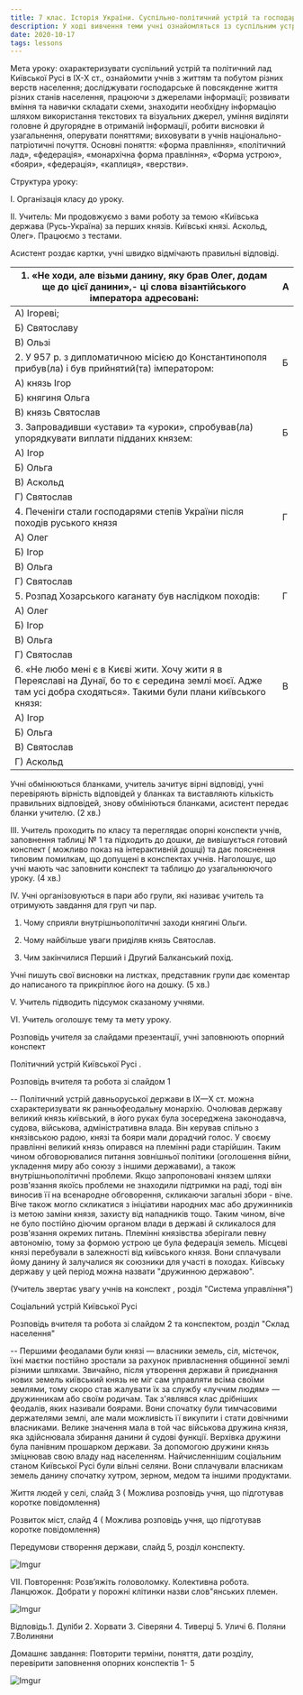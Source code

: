 ```yaml
---
title: 7 клас. Історія України. Суспільно-політичний устрій та господарське життя Русі- Україн в ІХ - Х ст.
description: У ході вивчення теми учні ознайомляться із суспільним устроєм та політичним ладом Київської держави (Русь- Україна)в ІХ - Х ст.
date: 2020-10-17
tags: lessons
---
```


Мета уроку: охарактеризувати суспільний устрій та політичний лад Київської Русі в ІХ-Х ст., ознайомити учнів з життям та побутом різних верств населення; досліджувати господарське й повсякденне життя різних станів населення, працюючи з джерелами інформації; розвивати вміння та навички складати схеми, знаходити необхідну інформацію шляхом використання текстових та візуальних джерел, уміння виділяти головне й другорядне в отриманій інформації, робити висновки й узагальнення, оперувати поняттями; виховувати в учнів національно-патріотичні почуття.
 Основні поняття: «форма правління», «політичний лад», «федерація», «монархічна форма правління», «Форма устрою»,  «бояри», «федерація», «каплиця», «верстви».

Структура уроку:

І. Організація класу до уроку.

ІІ. Учитель: Ми продовжуємо з вами роботу за темою «Київська держава (Русь-Україна) за перших князів. Київські князі. Аскольд, Олег». Працюємо з тестами. 

Асистент роздає картки, учні швидко відмічають правильні відповіді.

| 1. «Не ходи, але візьми данину, яку брав Олег, додам ще до цієї данини»,- ці слова візантійського імператора адресовані: | А    |
| ------------------------------------------------------------ | ---- |
| А) Ігореві;                                                  |      |
| Б) Святославу                                                |      |
| В) Ользі                                                     |      |
| 2. У 957 р. з дипломатичною місією до Константинополя прибув(ла) і був прийнятий(та) імператором: | Б    |
| А) князь Ігор                                                |      |
| Б) княгиня Ольга                                             |      |
| В) князь Святослав                                           |      |
| 3.  Запровадивши «устави» та «уроки», спробував(ла) упорядкувати виплати підданих князем: | Б    |
| А) Ігор                                                      |      |
| Б) Ольга                                                     |      |
| В) Аскольд                                                   |      |
| Г) Святослав                                                 |      |
| 4.  Печеніги стали господарями степів України після походів руського князя | Г    |
| А) Олег                                                      |      |
| Б) Ігор                                                      |      |
| В) Ольга                                                     |      |
| Г) Святослав                                                 |      |
| 5. Розпад Хозарського каганату був наслідком походів:        | Г    |
| А) Олег                                                      |      |
| Б) Ігор                                                      |      |
| В) Ольга                                                     |      |
| Г) Святослав                                                 |      |
| 6.  «Не любо мені є в Києві жити. Хочу жити я в Переяславі на Дунаї, бо то є середина землі моєї. Адже там усі добра сходяться». Такими були плани київського князя: | В    |
| А) Ігор                                                      |      |
| Б) Ольга                                                     |      |
| В) Святослав                                                 |      |
| Г) Аскольд                                                   |      |

Учні обмінюються бланками, учитель зачитує вірні відповіді, учні перевіряють вірність відповідей у бланках та виставляють кількість правильних відповідей, знову обмініються бланками, асистент передає бланки учителю. (2 хв.)

ІІІ. Учитель проходить по класу та переглядає опорні конспекти учнів, заповнення таблиці № 1 та підходить до дошки, де вивішується готовий конспект ( можливо показ на інтерактивній дошці) та дає пояснення типовим помилкам, що допущені в конспектах учнів. Наголошує, що учні мають час заповнити конспект та таблицю до узагальнюючого уроку. (4 хв.)

ІV. Учні організовуються в пари або групи, які називає учитель та отримують завдання для груп чи пар.

1. Чому сприяли внутрішньополітичні заходи княгині Ольги.

2. Чому найбільше уваги приділяв князь Святослав.

3. Чим закінчилися Перший і Другий Балканський похід.

Учні пишуть свої висновки на листках, представник групи дає коментар до написаного та прикріплює його на дошку. (5 хв.)

V. Учитель підводить підсумок сказаному учнями. 

VІ. Учитель оголошує тему та мету уроку. 

Розповідь учителя за слайдами презентації, учні заповнюють опорний конспект

Політичний устрій Київської Русі .

Розповідь вчителя та робота зі слайдом 1

-- Політичний устрій давньоруської держави в IX—X ст. можна  схарактеризувати як ранньофеодальну монархію. Очолював державу великий князь київський, в його руках була зосереджена законодавча, судова, військова, адміністративна влада. Він керував спільно з князівською радою, князі та бояри мали дорадчий голос. У своєму правлінні великий князь опирався на племінні ради старійшин. Таким чином обговорювалися питання зовнішньої політики (оголошення війни, укладення миру або союзу з іншими державами), а також внутрішньополітичні проблеми. Якщо запропоновані князем шляхи розв'язання якоїсь проблеми не знаходили підтримки на раді, тоді він виносив її на всенародне обговорення, скликаючи загальні збори - віче. Віче також могло скликатися з ініціативи народних мас або дружинників із метою заміни князя, захисту від нападників тощо. Таким чином, віче не було постійно діючим органом влади в державі й скликалося для розв'язання окремих питань. Племінні князівства зберігали певну автономію, тому за формою устрою це була федерація земель. Місцеві князі перебували в залежності від київського князя. Вони сплачували йому данину й залучалися як союзники для участі в походах. Київську державу у цей період можна назвати "дружинною державою".

(Учитель звертає увагу учнів на конспект , розділ "Система управління")

 Соціальний устрій Київської Русі 

Розповідь вчителя та робота зі слайдом 2 та конспектом, розділ "Склад населення"

-- Першими феодалами були князі — власники земель, сіл, містечок, їхні маєтки постійно зростали за рахунок привлас­нення общинної землі різними шляхами. Звичайно, після утво­рення держави й приєднання нових земель київський князь не міг сам управляти всіма своїми землями, тому скоро став жалувати їх за службу «луччим людям» — дружинникам або своїм родичам. Так з'являвся клас дрібніших феодалів, яких називали боярами. Вони спочатку були тимчасовими держателями землі, але мали можливість її викупити і стати довічними власниками. Велике значення мала в той час військова дружина князя, яка здійснювала збирання данини й судові функції. Верхівка дружини була панівним прошарком держави. За допомогою дружини князь зміцнював свою владу над населенням. Найчисленнішим соціальним станом Київської Русі були вільні селяни. Вони сплачували власникам земель данину спочатку хутром, зерном, медом та іншими продуктами. 

Життя людей у селі, слайд 3 ( Можлива розповідь учня, що підготував коротке повідомлення)

Розвиток міст, слайд 4 ( Можлива розповідь учня, що підготував коротке повідомлення)

Передумови створення держави, слайд 5, розділ конспекту.

![Imgur](https://i.imgur.com/2FM8mCs.png)

VІІ. Повторення: Розв’яжіть головоломку. Колективна робота. Ланцюжок. Добрати у порожні клітинки назви слов"янських племен.

![Imgur](https://i.imgur.com/VKaxSG3.png)

Відповідь.1. Дуліби 2. Хорвати 3. Сіверяни 4. Тиверці 5. Уличі 6. Поляни 7.Волиняни

 Домашнє завдання: Повторити терміни, поняття, дати розділу, перевірити заповнення опорних конспектів 1- 5 

![Imgur](https://i.imgur.com/vbJOnvZ.png)